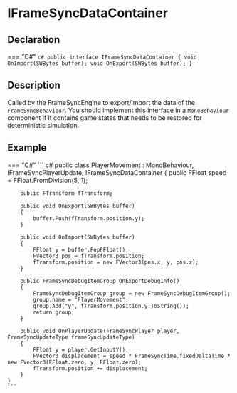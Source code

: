 # **IFrameSyncDataContainer**

## Declaration
=== "C#"
    ``` c#
    public interface IFrameSyncDataContainer
    {
        void OnImport(SWBytes buffer);
        void OnExport(SWBytes buffer);
    }
    ```

## **Description**

Called by the FrameSyncEngine to export/import the data of the `FrameSyncBehaviour`. You should implement this interface in a `MonoBehaviour` component if it contains game states that needs to be restored for deterministic simulation.

## **Example**
=== "C#"
    ``` c#
    public class PlayerMovement : MonoBehaviour, IFrameSyncPlayerUpdate, IFrameSyncDataContainer
    {
        public FFloat speed = FFloat.FromDivision(5, 1);

        public FTransform fTransform;

        public void OnExport(SWBytes buffer)
        {
            buffer.Push(fTransform.position.y);
        }

        public void OnImport(SWBytes buffer)
        {
            FFloat y = buffer.PopFFloat();
            FVector3 pos = fTransform.position;
            fTransform.position = new FVector3(pos.x, y, pos.z);
        }

        public FrameSyncDebugItemGroup OnExportDebugInfo()
        {
            FrameSyncDebugItemGroup group = new FrameSyncDebugItemGroup();
            group.name = "PlayerMovement";
            group.Add("y", fTransform.position.y.ToString());
            return group;
        }

        public void OnPlayerUpdate(FrameSyncPlayer player, FrameSyncUpdateType frameSyncUpdateType)
        {
            FFloat y = player.GetInputY();
            FVector3 displacement = speed * FrameSyncTime.fixedDeltaTime * new FVector3(FFloat.zero, y, FFloat.zero);
            fTransform.position += displacement;
        }
    }
    ```